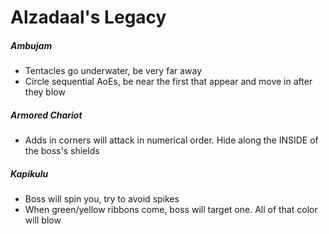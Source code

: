 # Alzadaal's Legacy

##### Ambujam

- Tentacles go underwater, be very far away
- Circle sequential AoEs, be near the first that appear and move in after they blow

##### Armored Chariot

- Adds in corners will attack in numerical order. Hide along the INSIDE of the boss's shields

##### Kapikulu

- Boss will spin you, try to avoid spikes
- When green/yellow ribbons come, boss will target one. All of that color will blow
